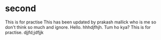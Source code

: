 # second
This is for practise
This has been updated by prakash mallick who is me so don't think so much and ignore.
Hello.
hhhdjfhjh.
Tum ho kya?
This is for practise.
djjfd;jdfjjk
